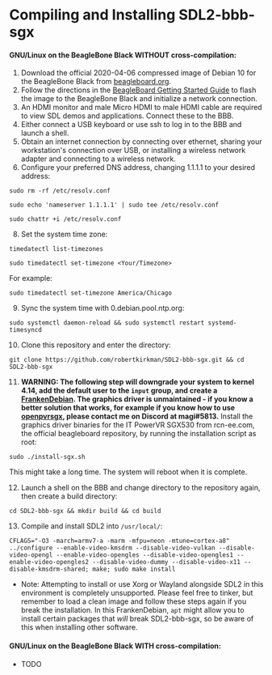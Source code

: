 # Compiling and Installing SDL2-bbb-sgx
#### GNU/Linux on the BeagleBone Black WITHOUT cross-compilation:
1. Download the official 2020-04-06 compressed image of Debian 10 for the BeagleBone Black from [beagleboard.org](https://debian.beagleboard.org/images/bone-debian-10.3-iot-armhf-2020-04-06-4gb.img.xz).
2. Follow the directions in the [BeagleBoard Getting Started Guide](https://beagleboard.org/getting-started) to flash the image to the BeagleBone Black and initialize a network connection. 
3. An HDMI monitor and male Micro HDMI to male HDMI cable are required to view SDL demos and applications. Connect these to the BBB.
4. Either connect a USB keyboard or use ssh to log in to the BBB and launch a shell.
5. Obtain an internet connection by connecting over ethernet, sharing your workstation's connection over USB, or installing a wireless network adapter and connecting to a wireless network.
6. Configure your preferred DNS address, changing 1.1.1.1 to your desired address:

`sudo rm -rf /etc/resolv.conf`

`sudo echo 'nameserver 1.1.1.1' | sudo tee /etc/resolv.conf`

`sudo chattr +i /etc/resolv.conf`

8. Set the system time zone:

`timedatectl list-timezones`

`sudo timedatectl set-timezone <Your/Timezone>`

For example:

`sudo timedatectl set-timezone America/Chicago`

9. Sync the system time with 0.debian.pool.ntp.org:

`sudo systemctl daemon-reload && sudo systemctl restart systemd-timesyncd`

10. Clone this repository and enter the directory:

`git clone https://github.com/robertkirkman/SDL2-bbb-sgx.git && cd SDL2-bbb-sgx`

11. **WARNING: The following step will downgrade your system to kernel 4.14, add the default user to the `input` group, and create a [FrankenDebian](https://wiki.debian.org/DontBreakDebian). The graphics driver is unmaintained - if you know a better solution that works, for example if you know how to use [openpvrsgx](https://github.com/openpvrsgx-devgroup/linux_openpvrsgx), please contact me on Discord at magi#5813.**
Install the graphics driver binaries for the IT PowerVR SGX530 from rcn-ee.com, the official beagleboard repository, by running the installation script as root:

`sudo ./install-sgx.sh`

This might take a long time. The system will reboot when it is complete.


12. Launch a shell on the BBB and change directory to the repository again, then create a build directory:

`cd SDL2-bbb-sgx && mkdir build && cd build`

13. Compile and install SDL2 into `/usr/local/`:

`CFLAGS="-O3 -march=armv7-a -marm -mfpu=neon -mtune=cortex-a8" ../configure --enable-video-kmsdrm --disable-video-vulkan --disable-video-opengl --enable-video-opengles --disable-video-opengles1 --enable-video-opengles2 --disable-video-dummy --disable-video-x11 --disable-kmsdrm-shared; make; sudo make install`

- Note: Attempting to install or use Xorg or Wayland alongside SDL2 in this environment is completely unsupported. Please feel free to tinker, but remember to load a clean image and follow these steps again if you break the installation. In this FrankenDebian, `apt` might allow you to install certain packages that *will* break SDL2-bbb-sgx, so be aware of this when installing other software.

#### GNU/Linux on the BeagleBone Black WITH cross-compilation:
* TODO
